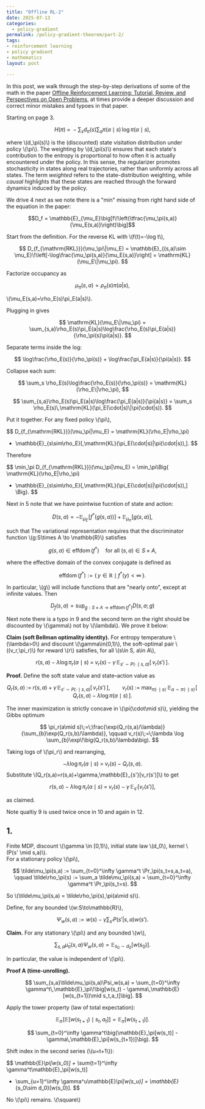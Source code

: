 ```yaml
---
title: "Offline RL-2"
date: 2025-07-13
categories:
  - policy-gradient
permalink: /policy-gradient-theorem/part-2/  
tags:
- reinforcement learning
- policy gradient
- mathematics
layout: post

---
```




<!-- Load MathJax so LaTeX renders in GitHub Pages without touching layouts -->
<script>
  window.MathJax = {
    tex: {
      inlineMath: [['\\(','\\)'], ['\\[','\\]']]
    }
  };
</script>
<script src="https://cdn.jsdelivr.net/npm/mathjax@3/es5/tex-mml-chtml.js"></script>


In this post, we walk through the step-by-step derivations of some of the math in the 
paper [ Offline Reinforcement Learning: Tutorial, Review, and Perspectives on Open Problems](https://arxiv.org/abs/2005.01643), at times provide a deeper discussion and correct minor mistakes and typoes in that paper. 


Starting on page 3. 

$$
H(\pi) \;=\; - \sum_{s} d_\pi(s) \sum_{a} \pi(a \mid s)\,\log \pi(a \mid s),
$$

where \\(d_\pi(s)\\) is the (discounted) state visitation distribution under policy \\(\pi\\).
The weighting by \\(d_\pi(s)\\) ensures that each state's contribution to the entropy
is proportional to how often it is actually encountered under the policy.
In this sense, the regularizer promotes stochasticity in states along real trajectories,
rather than uniformly across all states.
The term *weighted* refers to the state-distribution weighting, while *causal* highlights
that these states are reached through the forward dynamics induced by the policy.





We drive 4 next as we note there is a "min" missing from right hand side of the equation in the paper: 

$$D_f = \mathbb{E}_{\mu_E}\big[f\!\left(\tfrac{\mu_\pi(s,a)}{\mu_E(s,a)}\right)\big]$$ 

 Start from the definition. For the reverse KL with \\(f(t)=-\log t\\),

$$
D_{f_{\mathrm{RKL}}}(\mu_\pi\|\mu_E)
= \mathbb{E}_{(s,a)\sim \mu_E}\!\left[-\log\frac{\mu_\pi(s,a)}{\mu_E(s,a)}\right]
= \mathrm{KL}(\mu_E\|\mu_\pi).
$$

Factorize occupancy as 

$$\mu_\pi(s,a)=\rho_\pi(s)\pi(a|s),$$

\\(\mu_E(s,a)=\rho_E(s)\pi_E(a|s)\\).

Plugging in gives

$$
\mathrm{KL}(\mu_E\|\mu_\pi)
= \sum_{s,a}\rho_E(s)\pi_E(a|s)\log\frac{\rho_E(s)\pi_E(a|s)}{\rho_\pi(s)\pi(a|s)}.
$$

Separate terms inside the log:

$$
\log\frac{\rho_E(s)}{\rho_\pi(s)} + \log\frac{\pi_E(a|s)}{\pi(a|s)}.
$$

Collapse each sum:

$$
\sum_s \rho_E(s)\log\frac{\rho_E(s)}{\rho_\pi(s)} = \mathrm{KL}(\rho_E\|\rho_\pi),
$$

$$
\sum_{s,a}\rho_E(s)\pi_E(a|s)\log\frac{\pi_E(a|s)}{\pi(a|s)}
= \sum_s \rho_E(s)\,\mathrm{KL}(\pi_E(\cdot|s)\|\pi(\cdot|s)).
$$

Put it together. For any fixed policy \\(\pi\\),

$$
D_{f_{\mathrm{RKL}}}(\mu_\pi\|\mu_E)
= \mathrm{KL}(\rho_E\|\rho_\pi)
+ \mathbb{E}_{s\sim\rho_E}[\,\mathrm{KL}(\pi_E(\cdot|s)\|\pi(\cdot|s))\,].
$$

Therefore

$$
\min_\pi D_{f_{\mathrm{RKL}}}(\mu_\pi\|\mu_E)
= \min_\pi\Big\{
\mathrm{KL}(\rho_E\|\rho_\pi)
+ \mathbb{E}_{s\sim\rho_E}[\,\mathrm{KL}(\pi_E(\cdot|s)\|\pi(\cdot|s))\,]
\Big\}.
$$


Next in 5 note that we have pointwise fucntion of state and action:

$$
D(s,a) = -\mathbb{E}_{\mu_E}\!\big[f^{*}(g(s,a))\big] \;+\; \mathbb{E}_{\mu_\pi}\!\big[g(s,a)\big],
$$

such that The variational representation requires that the discriminator function \\(g:S\times A \to \mathbb{R}\\) satisfies

$$
g(s,a) \in \operatorname{effdom}(f^{*})
\quad \text{for all } (s,a)\in S\times A,
$$

where the effective domain of the convex conjugate is defined as

$$
\operatorname{effdom}(f^{*}) := \{\, y \in \mathbb{R} \;\mid\; f^{*}(y) < \infty \,\}.
$$

In particular, \\(g\\) will include functions that are "nearly onto", except at infinite values. Then 

$$
D_f(s,a) = \sup_{g: S\times A \to \operatorname{effdom}(f^{*})} D(s,a;g) 
$$


Next note there is a typo in 9 and the second term on the right should be discounted by \\(\gamma\\) not by \\(\lambda\\). We prove it below: 

**Claim (soft Bellman optimality identity).** For entropy temperature \\(\lambda>0\\) and discount \\(\gamma\in(0,1)\\), the soft-optimal pair \\((v_r,\pi_r)\\) for reward \\(r\\) satisfies, for all \\(s\in S, a\in A\\),

$$
r(s,a)\;-\;\lambda \log \pi_r(a\mid s)
\;=\;
v_r(s)\;-\;\gamma\,\mathbb{E}_{s'\sim P(\cdot\mid s,a)}[\,v_r(s')\,].
$$

**Proof.** Define the soft state value and state–action value as

$$
Q_r(s,a)\;:=\;r(s,a)\;+\;\gamma\,\mathbb{E}_{s'\sim P(\cdot\mid s,a)}[\,v_r(s')\,],
\qquad
v_r(s)\;:=\;\max_{\pi(\cdot\mid s)}\;\mathbb{E}_{a\sim \pi(\cdot\mid s)}\!\big[\,Q_r(s,a)\;-\;\lambda \log \pi(a\mid s)\,\big].
$$

The inner maximization is strictly concave in \\(\pi(\cdot\mid s)\\), yielding the Gibbs optimum

$$
\pi_r(a\mid s)\;=\;\frac{\exp(Q_r(s,a)/\lambda)}{\sum_{b}\exp(Q_r(s,b)/\lambda)},
\qquad
v_r(s)\;=\;\lambda \log \sum_{b}\exp\!\big(Q_r(s,b)/\lambda\big).
$$

Taking logs of \\(\pi_r\\) and rearranging,

$$
-\lambda \log \pi_r(a\mid s)\;=\;v_r(s)\;-\;Q_r(s,a).
$$
Substitute \\(Q_r(s,a)=r(s,a)+\gamma\,\mathbb{E}_{s'}[v_r(s')]\\) to get

$$
r(s,a)\;-\;\lambda \log \pi_r(a\mid s)\;=\;v_r(s)\;-\;\gamma\,\mathbb{E}_{s'}[v_r(s')],
$$

as claimed. 

Note qualtiy 9 is used twice once in 10 and again in 12. 























## 1.

 Finite MDP, discount \\(\gamma \in [0,1)\\), initial state law \\(d_0\\), kernel \\(P(s' \mid s,a)\\).  
For a stationary policy \\(\pi\\),

$$
\tilde\mu_\pi(s,a) := \sum_{t=0}^\infty \gamma^t \Pr_\pi(s_t=s,a_t=a),
\qquad
\tilde\rho_\pi(s) := \sum_a \tilde\mu_\pi(s,a) = \sum_{t=0}^\infty \gamma^t \Pr_\pi(s_t=s).
$$

So \\(\tilde\mu_\pi(s,a) = \tilde\rho_\pi(s)\,\pi(a\mid s)\\).

Define, for any bounded \\(w:S\to\mathbb{R}\\),

$$
\Psi_w(s,a) := w(s) - \gamma \sum_{s'} P(s'|s,a)w(s').
$$

**Claim.** For any stationary \\(\pi\\) and any bounded \\(w\\),

$$
\sum_{s,a}\tilde\mu_\pi(s,a)\Psi_w(s,a)
= \mathbb{E}_{s_0\sim d_0}[w(s_0)].
$$

In particular, the value is independent of \\(\pi\\).

**Proof A (time-unrolling).**

$$
\sum_{s,a}\tilde\mu_\pi(s,a)\Psi_w(s,a)
= \sum_{t=0}^\infty \gamma^t\,\mathbb{E}_\pi\!\big[w(s_t) - \gamma\,\mathbb{E}[w(s_{t+1})\mid s_t,a_t]\big].
$$

Apply the tower property (law of total expectation):

$$
\mathbb{E}_\pi\!\big[\mathbb{E}[w(s_{t+1})\mid s_t,a_t]\big]
= \mathbb{E}_\pi[w(s_{t+1})].
$$

$$
\sum_{t=0}^\infty \gamma^t\big(\mathbb{E}_\pi[w(s_t)] - \gamma\,\mathbb{E}_\pi[w(s_{t+1})]\big).
$$

Shift index in the second series (\\(u=t+1\\)):

$$
\mathbb{E}_\pi[w(s_0)] + \sum_{t=1}^\infty \gamma^t\mathbb{E}_\pi[w(s_t)]
- \sum_{u=1}^\infty \gamma^u\mathbb{E}_\pi[w(s_u)]
= \mathbb{E}_{s_0\sim d_0}[w(s_0)].
$$

No \\(\pi\\) remains. \\(\square\\)

